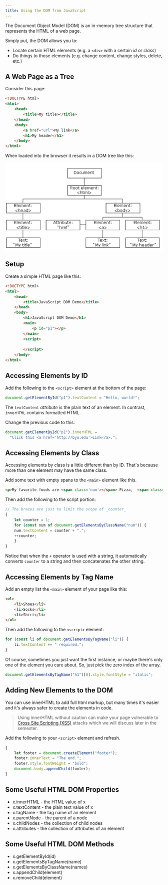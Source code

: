 ```yaml
---
title: Using the DOM from JavaScript
---
```

The Document Object Model (DOM) is an in-memory tree structure that represents the HTML of a web page.

Simply put, the DOM allows you to:

* Locate certain HTML elements (e.g. a `<div>` with a certain *id* or *class*)
* Do things to those elements (e.g. change content, change styles, delete, etc.)

## A Web Page as a Tree

Consider this page:
```html
<!DOCTYPE html>
<html>
    <head>
        <title>My title></title>
    </head>
    <body>
        <a href="url">My link</a>
        <h1>My header</h1>
    </body>
</html>
```

When loaded into the browser it results in a DOM tree like this:

![The DOM interpreted as a tree diagram](images/DomTree.png)

## Setup

Create a simple HTML page like this:

```html
<!DOCTYPE html>
<html>
    <head>
        <title>JavaScript DOM Demo</title>
    </head>
    <body>
        <h1>JavaScript DOM Demo</h1>
        <main>
            <p id="p1"></p>
        </main>
        <script>
            
        </script>
    </body>    
</html>
```

## Accessing Elements by ID

Add the following to the `<script>` element at the bottom of the page:

```js
document.getElementById("p1").textContent = "Hello, world!";
```

The `textContent` *attribute* is the plain text of an element. In contrast, `innerHTML` contains formatted HTML.

Change the previous code to this:

```js
document.getElementById("p1").innerHTML =
  "Click this <a href='http://byu.edu'>Link</a>.";
```

## Accessing Elements by Class

Accessing elements by class is a little different than by ID. That's because more than one element may have the same class.

Add some text with empty spans to the `<main>` element like this.

```html
<p>My favorite foods are <span class='num'></span> Pizza,  <span class='num'></span> Ice Cream, and  <span class='num'></span> Tacos.</p>
```

Then add the following to the script portion:

```js
// The braces are just to limit the scope of _counter_
{
    let counter = 1;
    for (const num of document.getElementsByClassName("num")) {
    num.textContent = counter + ".";
    ++counter;
    }
}
```

Notice that when the `+` operator is used with a string, it automatically converts `counter` to a string and then concatenates the other string.

## Accessing Elements by Tag Name

Add an empty list the `<main>` element of your page like this:

```html
<ul>
    <li>Shoes</li>
    <li>Socks</li>
    <li>Shirt</li>
</ul>
```
Then add the following to the `<script>` element:

```js
for (const li of document.getElementsByTagName("li")) {
    li.textContent += " required.";
}
```

Of course, sometimes you just want the first instance, or maybe there's only one of the element you care about. So, just pick the zero index of the array.

```js
document.getElementsByTagName("h1")[0].style.fontStyle = "italic";
```

## Adding New Elements to the DOM

You can use innerHTML to add full html markup, but many times it's easier and it's always safer to create the elements in code.

> Using innerHTML without caution can make your page vulnerable to [Cross Site Scripting (XSS)](https://owasp.org/www-community/attacks/xss/) attacks which we will discuss later in the semester.

Add the following to your `<script>` element and refresh.

```js
{
    let footer = document.createElement("footer");
    footer.innerText = "The end.";
    footer.style.fontWeight = "bold";
    document.body.appendChild(footer);
}
```

## Some Useful HTML DOM Properties

* x.innerHTML - the HTML value of x
* x.textContent - the plain text value of x
* x.tagName - the tag name of an element
* x.parentNode - the parent of a node
* x.childNodes - the collection of child nodes
* x.attributes - the collection of attributes of an element

## Some Useful HTML DOM Methods
* x.getElementById(id)
* x.getElementsByTagName(name)
* x.getElementsByClassName(names)
* x.appendChild(element)
* x.removeChild(element)